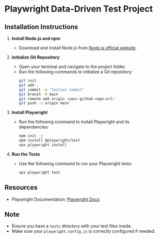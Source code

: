 # Playwright Data-Driven Test Project

## Installation Instructions

1. **Install Node.js and npm**
   - Download and install Node.js from [Node.js official website](https://nodejs.org/).

2. **Initialize Git Repository**
   - Open your terminal and navigate to the project folder.
   - Run the following commands to initialize a Git repository:
     ```sh
     git init
     git add .
     git commit -m "Initial commit"
     git branch -M main
     git remote add origin <your-github-repo-url>
     git push -u origin main
     ```

3. **Install Playwright**
   - Run the following command to install Playwright and its dependencies:
     ```sh
     npm init -y
     npm install @playwright/test
     npx playwright install
     ```

4. **Run the Tests**
   - Use the following command to run your Playwright tests:
     ```sh
     npx playwright test
     ```

## Resources
- Playwright Documentation: [Playwright Docs](https://playwright.dev/docs/intro)

## Note
- Ensure you have a `tests` directory with your test files inside.
- Make sure your `playwright.config.js` is correctly configured if needed.

